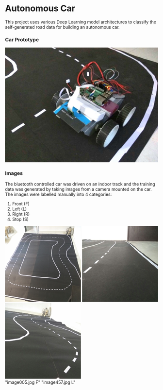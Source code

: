# Autonomous Car

This project uses various Deep Learning model architectures to classify the self-generated road data for building an autonomous car.

### Car Prototype
<img src="https://github.com/First-Of-His-Name/Autonomous-Car-Prototype/blob/master/Car_image.jpg"/>

### Images
The bluetooth controlled car was driven on an indoor track and the training data was generated by taking images from a camera mounted on the car. The images were labelled manually into 4 categories:
1. Front (F)
2. Left  (L)
3. Right (R)
4. Stop  (S)

<img src="https://github.com/First-Of-His-Name/Autonomous-Car-Prototype/blob/master/track_image1.jpg" width="250px" height="250px"/> <img src="https://github.com/First-Of-His-Name/Autonomous-Car-Prototype/blob/master/track_image2.jpg" width="250px" height="250px"/> <img src="https://github.com/First-Of-His-Name/Autonomous-Car-Prototype/blob/master/track_image3.jpg" width="250px" height="250px"/><br>
                                         "image005.jpg F"                "image457.jpg L"
